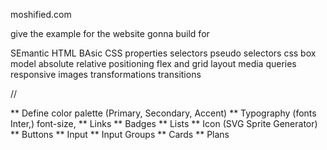moshified.com

give the example for the website gonna build for

SEmantic HTML
BAsic CSS properties
selectors pseudo selectors
css box model
absolute relative positioning
flex and grid layout
media queries
responsive images
transformations
transitions

//

** Define color palette (Primary, Secondary, Accent)
** Typography (fonts Inter,) font-size,
** Links
** Badges
** Lists
** Icon (SVG Sprite Generator)
** Buttons
** Input
** Input Groups
** Cards
\*\* Plans
